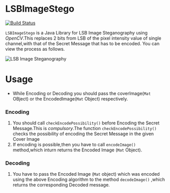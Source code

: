 # LSBImageStego



[![Build Status](https://travis-ci.org/joemccann/dillinger.svg?branch=master)](https://travis-ci.org/joemccann/dillinger)

```LSBImageStego``` is a Java Library for LSB Image Steganography using *OpenCV*.This replaces 2 bits from LSB of the pixel intensity value of single channel,with that of the Secret Message that has to be encoded.
You can view the process as follows.

![LSB Image Steganography](https://i.ibb.co/TgZp4tJ/Screenshot-from-2018-12-15-10-43-43.png)

  

# Usage #

- While Encoding or Decoding you should pass the coverImage(```Mat``` OBject) or the EncodedImage(```Mat``` Object) respectively.

### Encoding ###
1. You should call ```checkEncodePossibility()``` before Encoding the Secret Message.This is *compulsory*.The function ```checkEncodePossibility()``` checks the possibility of encoding the Secret Message in the given Cover Image
2. If encoding is possible,then you have to call ```encodeImage()``` method,which inturn returns the Encoded Image (```Mat``` Object).

### Decoding ###
1. You have to pass the Encoded Image (```Mat``` object) which was encoded using the above Encoding algorithm to the method ```decodeImage()``` ,which returns the corresponding Decoded message.


